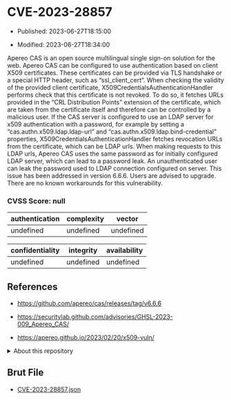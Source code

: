# CVE-2023-28857

- Published: 2023-06-27T18:15:00

- Modified: 2023-06-27T18:34:00

Apereo CAS is an open source multilingual single sign-on solution for the web. Apereo CAS can be configured to use authentication based on client X509 certificates. These certificates can be provided via TLS handshake or a special HTTP header, such as “ssl_client_cert”. When checking the validity of the provided client certificate, X509CredentialsAuthenticationHandler performs check that this certificate is not revoked. To do so, it fetches URLs provided in the “CRL Distribution Points” extension of the certificate, which are taken from the certificate itself and therefore can be controlled by a malicious user. If the CAS server is configured to use an LDAP server for x509 authentication with a password, for example by setting a “cas.authn.x509.ldap.ldap-url” and “cas.authn.x509.ldap.bind-credential” properties, X509CredentialsAuthenticationHandler fetches revocation URLs from the certificate, which can be LDAP urls. When making requests to this LDAP urls, Apereo CAS uses the same password as for initially configured LDAP server, which can lead to a password leak. An unauthenticated user can leak the password used to LDAP connection configured on server. This issue has been addressed in version 6.6.6. Users are advised to upgrade. There are no known workarounds for this vulnerability.

### CVSS Score: **null**

| authentication | complexity | vector |
| --- | --- | --- |
| undefined | undefined | undefined |

| confidentiality | integrity | availability |
| --- | --- | --- |
| undefined | undefined | undefined |

## References

* https://github.com/apereo/cas/releases/tag/v6.6.6

* https://securitylab.github.com/advisories/GHSL-2023-009_Apereo_CAS/

* https://apereo.github.io/2023/02/20/x509-vuln/

<details>
<summary>About this repository</summary> 

  This repository is part of the project [Live Hack CVE](https://github.com/Live-Hack-CVE). Main website can be found [www.live-hack.org](https://www.live-hack.org) 
  
  Made by [Sn0wAlice](https://github.com/Sn0wAlice) for the people that care about security and need to have a feed of the latest CVEs. Hope you enjoy it, don't forget to star the repo and follow me on [Twitter](https://twitter.com/Sn0wAlice) and [Github](https://github.com/Sn0wAlice). And that is my [personnal website](https://www.alice-snow.me/)

  - [Home Page](https://github.com/Live-Hack-CVE)
  - [Framework](https://github.com/Live-Hack-CVE/cve-framework)
  - [CVE database](https://github.com/Live-Hack-CVE/full_database)
  - [Changelog](https://github.com/Live-Hack-CVE/Changelog)
</details>

## Brut File

* [CVE-2023-28857.json](https://raw.githubusercontent.com/Live-Hack-CVE/full_database/main/cves/2023/CVE-2023-28857.json)

